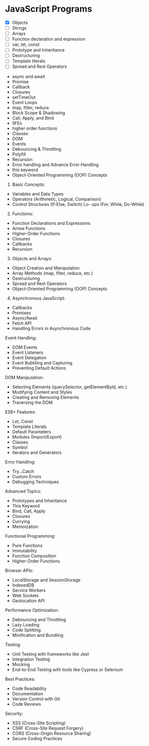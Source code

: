# JavaScript Programs

- [x] Objects
- [ ] Strings
- [ ] Arrays
- [ ] Function declaration and expression
- [ ] var, let, const
- [ ] Prototype and Inheritance
- [ ] Destructuring
- [ ] Template literals
- [ ] Spread and Rest Operators

- async and await
- Promise
- Callback
- Closures
- setTimeOut
- Event Loops
- map, filter, reduce
- Block Scope & Shadowing
- Call, Apply, and Bind
- IIFEs
- higher order functions
- Classes
- DOM
- Events
- Debouncing & Throttling
- Polyfill
- Recursion
- Error handling and Advance Error Handling
- this keyword
- Object-Oriented Programming (OOP) Concepts

1. Basic Concepts:

- Variables and Data Types
- Operators (Arithmetic, Logical, Comparison)
- Control Structures (If-Else, Switch)
  Lo- ops (For, While, Do-While)

2. Functions:

- Function Declarations and Expressions
- Arrow Functions
- Higher-Order Functions
- Closures
- Callbacks
- Recursion

3. Objects and Arrays:

- Object Creation and Manipulation
- Array Methods (map, filter, reduce, etc.)
- Destructuring
- Spread and Rest Operators
- Object-Oriented Programming (OOP) Concepts

4. Asynchronous JavaScript:

- Callbacks
- Promises
- Async/Await
- Fetch API
- Handling Errors in Asynchronous Code

Event Handling:

- DOM Events
- Event Listeners
- Event Delegation
- Event Bubbling and Capturing
- Preventing Default Actions

DOM Manipulation:

- Selecting Elements (querySelector, getElementById, etc.)
- Modifying Content and Styles
- Creating and Removing Elements
- Traversing the DOM

ES6+ Features:

- Let, Const
- Template Literals
- Default Parameters
- Modules (Import/Export)
- Classes
- Symbol
- Iterators and Generators

Error Handling:

- Try...Catch
- Custom Errors
- Debugging Techniques

Advanced Topics:

- Prototypes and Inheritance
- This Keyword
- Bind, Call, Apply
- Closures
- Currying
- Memoization

Functional Programming:

- Pure Functions
- Immutability
- Function Composition
- Higher-Order Functions

Browser APIs:

- LocalStorage and SessionStorage
- IndexedDB
- Service Workers
- Web Sockets
- Geolocation API

Performance Optimization:

- Debouncing and Throttling
- Lazy Loading
- Code Splitting
- Minification and Bundling

Testing:

- Unit Testing with frameworks like Jest
- Integration Testing
- Mocking
- End-to-End Testing with tools like Cypress or Selenium

Best Practices:

- Code Readability
- Documentation
- Version Control with Git
- Code Reviews

Security:

- XSS (Cross-Site Scripting)
- CSRF (Cross-Site Request Forgery)
- CORS (Cross-Origin Resource Sharing)
- Secure Coding Practices
